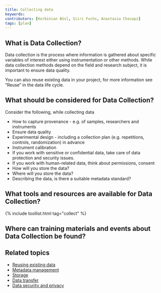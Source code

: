 ```yaml
---
title: Collecting data
keywords:
contributors: [Korbinian Bösl, Siiri Fuchs, Anastasia Chasapi]
tags: [plan]
---
```


## What is Data Collection?

Data collection is the process where information is gathered about specific variables of interest either using instrumentation or other methods. While data collection methods depend on the field and research subject, it is important to ensure data quality.

You can also reuse existing data in your project, for more information see “Reuse” in the data life cycle.

<!-- ## Why is Data Collection important?
missing content -->

## What should be considered for Data Collection?

Consider the following, while collecting data

* How to capture provenance - e.g. of samples, researchers and instruments
* Ensure data quality
* Experimental design - including a collection plan (e.g. repetitions, controls, randomization) in advance
* Instrument calibration
* If you work with sensitive or confidential data, take care of data protection and security issues.
* If you work with human-related data, think about permissions, consent
* How will you store the data?
* Where will you store the data?
* Describing the data, is there a suitable metadata standard?


## What tools and resources are available for Data Collection?
{% include toollist.html tag="collect" %}

## Where can training materials and events about Data Collection be found?
<!-- Link to Tess query -->

## Related topics
* [Reusing existing data](re-using)
* [Metadata management](metadata_management)
* [Storage](storage)
* [Data transfer](data_transfer)
* [Data security and privacy](security_and_privacy)

<!-- * Managing files and file naming
* Data quality


## External links -->
